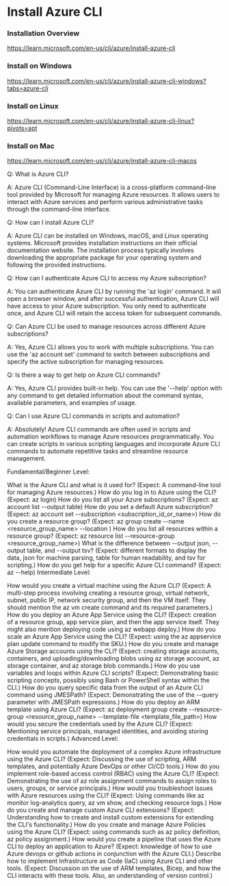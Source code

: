 # Install Azure CLI

### Installation Overview
https://learn.microsoft.com/en-us/cli/azure/install-azure-cli

### Install on Windows
https://learn.microsoft.com/en-us/cli/azure/install-azure-cli-windows?tabs=azure-cli

### Install on Linux
https://learn.microsoft.com/en-us/cli/azure/install-azure-cli-linux?pivots=apt

### Install on Mac
https://learn.microsoft.com/en-us/cli/azure/install-azure-cli-macos


Q: What is Azure CLI?

A: Azure CLI (Command-Line Interface) is a cross-platform command-line tool provided by Microsoft for managing Azure resources. It allows users to interact with Azure services and perform various administrative tasks through the command-line interface.

Q: How can I install Azure CLI?

A: Azure CLI can be installed on Windows, macOS, and Linux operating systems. Microsoft provides installation instructions on their official documentation website. The installation process typically involves downloading the appropriate package for your operating system and following the provided instructions.

Q: How can I authenticate Azure CLI to access my Azure subscription?

A: You can authenticate Azure CLI by running the 'az login' command. It will open a browser window, and after successful authentication, Azure CLI will have access to your Azure subscription. You only need to authenticate once, and Azure CLI will retain the access token for subsequent commands.

Q: Can Azure CLI be used to manage resources across different Azure subscriptions?

A: Yes, Azure CLI allows you to work with multiple subscriptions. You can use the 'az account set' command to switch between subscriptions and specify the active subscription for managing resources.

Q: Is there a way to get help on Azure CLI commands?

A: Yes, Azure CLI provides built-in help. You can use the '--help' option with any command to get detailed information about the command syntax, available parameters, and examples of usage.

Q: Can I use Azure CLI commands in scripts and automation?

A: Absolutely! Azure CLI commands are often used in scripts and automation workflows to manage Azure resources programmatically. You can create scripts in various scripting languages and incorporate Azure CLI commands to automate repetitive tasks and streamline resource management.


Fundamental/Beginner Level:

What is the Azure CLI and what is it used for?
(Expect: A command-line tool for managing Azure resources.)
How do you log in to Azure using the CLI?
(Expect: az login)
How do you list all your Azure subscriptions?
(Expect: az account list --output table)
How do you set a default Azure subscription?
(Expect: az account set --subscription <subscription_id_or_name>)
How do you create a resource group?
(Expect: az group create --name <resource_group_name> --location <location>)
How do you list all resources within a resource group?
(Expect: az resource list --resource-group <resource_group_name>)
What is the difference between --output json, --output table, and --output tsv?
(Expect: different formats to display the data, json for machine parsing, table for human readability, and tsv for scripting.)
How do you get help for a specific Azure CLI command?
(Expect: az <command> --help)
Intermediate Level:

How would you create a virtual machine using the Azure CLI?
(Expect: A multi-step process involving creating a resource group, virtual network, subnet, public IP, network security group, and then the VM itself. They should mention the az vm create command and its required parameters.)
How do you deploy an Azure App Service using the CLI?
(Expect: creation of a resource group, app service plan, and then the app service itself. They might also mention deploying code using az webapp deploy.)
How do you scale an Azure App Service using the CLI?
(Expect: using the az appservice plan update command to modify the SKU.)
How do you create and manage Azure Storage accounts using the CLI?
(Expect: creating storage accounts, containers, and uploading/downloading blobs using az storage account, az storage container, and az storage blob commands.)
How do you use variables and loops within Azure CLI scripts?
(Expect: Demonstrating basic scripting concepts, possibly using Bash or PowerShell syntax within the CLI.)
How do you query specific data from the output of an Azure CLI command using JMESPath?
(Expect: Demonstrating the use of the --query parameter with JMESPath expressions.)
How do you deploy an ARM template using Azure CLI?
(Expect: az deployment group create --resource-group <resource_group_name> --template-file <template_file_path>)
How would you secure the credentials used by the Azure CLI?
(Expect: Mentioning service principals, managed identities, and avoiding storing credentials in scripts.)
Advanced Level:

How would you automate the deployment of a complex Azure infrastructure using the Azure CLI?
(Expect: Discussing the use of scripting, ARM templates, and potentially Azure DevOps or other CI/CD tools.)
How do you implement role-based access control (RBAC) using the Azure CLI?
(Expect: Demonstrating the use of az role assignment commands to assign roles to users, groups, or service principals.)
How would you troubleshoot issues with Azure resources using the CLI?
(Expect: Using commands like az monitor log-analytics query, az vm show, and checking resource logs.)
How do you create and manage custom Azure CLI extensions?
(Expect: Understanding how to create and install custom extensions for extending the CLI's functionality.)
How do you create and manage Azure Policies using the Azure CLI?
(Expect: using commands such as az policy definition, az policy assignment.)
How would you create a pipeline that uses the Azure CLI to deploy an application to Azure?
(Expect: knowledge of how to use Azure devops or github actions in conjunction with the Azure CLI.)
Describe how to implement Infrastructure as Code (IaC) using Azure CLI and other tools.
(Expect: Discussion on the use of ARM templates, Bicep, and how the CLI interacts with these tools. Also, an understanding of version control.)
